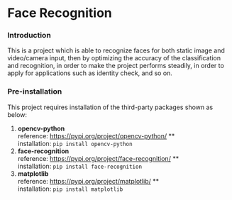 # Face Recognition

### Introduction
This is a project which is able to recognize faces for both static image and video/camera input, then by optimizing the accuracy of the classification and recognition, in order to make the project performs steadily, in order to apply for applications such as identity check, and so on.

### Pre-installation
This project requires installation of the third-party packages shown as below:
1. **opencv-python**\
   reference: https://pypi.org/project/opencv-python/ **\
   installation: `pip install opencv-python`
3. **face-recognition**\
   reference: https://pypi.org/project/face-recognition/ **\
   installation: `pip install face-recognition` 
5. **matplotlib**\
   reference: https://pypi.org/project/matplotlib/ **\
   installation: `pip install matplotlib`
